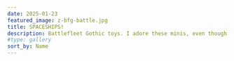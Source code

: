 ```yaml
---
date: 2025-01-23
featured_image: z-bfg-battle.jpg
title: SPACESHIPS!
description: Battlefleet Gothic toys. I adore these minis, even though the sculpts don't tend to suit my stengths. On the other hand, the bases give a wonderful canvas for  indulgent freehand work and that absolutely is my wheelhouse.
#type: gallery
sort_by: Name
---
```

